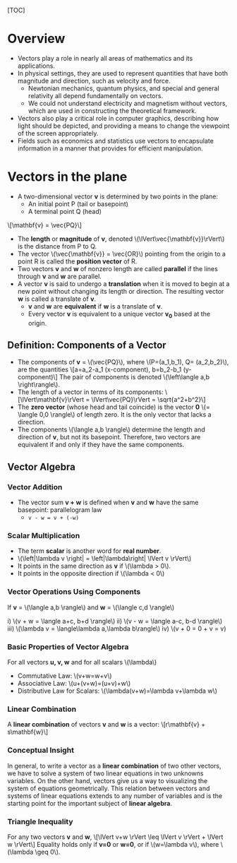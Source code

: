 [TOC]

# Overview

- Vectors play a role in nearly all areas of mathematics and its
applications.
- In physical settings, they are used to represent quantities that have
both magnitude and direction, such as velocity and force.
    + Newtonian mechanics, quantum physics, and special and general
    relativity all depend fundamentally on vectors.
    + We could not understand electricity and magnetism without vectors,
    which are used in constructing the theoretical framework.
- Vectors also play a critical role in computer graphics, describing how
light should be depicted, and providing a means to change the viewpoint
of the screen appropriately.
- Fields such as economics and statistics use vectors to encapsulate
information in a manner that provides for efficient manipulation.

# Vectors in the plane

- A two-dimensional vector **v** is determined by two
  points in the plane:
    + An initial point P (tail or basepoint)
    + A terminal point Q (head)

\\[\mathbf{v} = \vec{PQ}\\]

- The **length** or **magnitude** of **v**, denoted
  \\(\lVert\vec{\mathbf{v}}\rVert\\) is the distance from P to Q.
- The vector \\(\vec{\mathbf{v}} = \vec{OR}\\) pointing from the origin
to a point R is called the **position vector** of R.
- Two vectors **v** and **w** of nonzero length are called **parallel**
  if the lines through **v** and **w** are parallel.
- A vector **v** is said to undergo a **translation** when it is moved
  to begin at a new point without changing its length or direction. The
  resulting vector **w** is called a translate of **v**.
    + **v** and **w** are **equivalent** if **w** is a translate of
      **v**.
    + Every vector **v** is equivalent to a unique vector
    **v<sub>0</sub>** based at the origin.

## Definition: Components of a Vector

- The components of **v** = \\(\vec{PQ}\\), where \\(P=(a_1,b_1), Q=
  (a_2,b_2)\\), are the quantities
\\[a=a_2-a_1 (x-component), b=b_2-b_1 (y-component)\\]
The pair of components is denoted \\(\left\langle a,b \right\rangle\\).
- The length of a vector in terms of its components:
\\[\lVert\mathbf{v}\rVert = \lVert\vec{PQ}\rVert = \sqrt{a^2+b^2}\\]
- The **zero vector** (whose head and tail coincide) is the vector **0**
\\(= \langle 0,0 \rangle\\) of length zero. It is the only vector that
lacks a direction.
- The components \\(\langle a,b \rangle\\) determine the length and
direction of **v**, but not its basepoint. Therefore, two vectors are
equivalent if and only if they have the same components.

## Vector Algebra

### Vector Addition

- The vector sum **v + w** is defined when **v** and **w** have the same
basepoint: parallelogram law
    + `v - w = v + (-w)`

### Scalar Multiplication

- The term **scalar** is another word for **real number**.
- \\(\left|\lambda v \right| = \left|\lambda\right| \lVert v \rVert\\)
- It points in the same direction as **v** if \\(\lambda > 0\\).
- It points in the opposite direction if \\(\lambda < 0\\)

### Vector Operations Using Components

If **v** = \\(\langle a,b \rangle\\) and **w** = \\(\langle c,d
\rangle\\)

i) \\(v + w = \langle a+c, b+d \rangle\\)
ii) \\(v - w = \langle a-c, b-d \rangle\\)
iii) \\(\lambda v = \langle\lambda a,\lambda b\rangle\\)
iv) \\(v + 0 = 0 + v = v)

### Basic Properties of Vector Algebra

For all vectors **u, v, w** and for all scalars \\(\lambda\\)
- Commutative Law: \\(v+w=w+v\\)
- Associative Law: \\(u+(v+w)=(u+v)+w\\)
- Distributive Law for Scalars: \\(\lambda(v+w)=\lambda v+\lambda w\\)

### Linear Combination

A **linear combination** of vectors **v** and **w** is a vector:
\\[r\mathbf{v} + s\mathbf{w}\\]

### Conceptual Insight

In general, to write a vector as a **linear combination** of two other
vectors, we have to solve a system of two linear equations in two
unknowns variables. On the other hand, vectors give us a way to
visualizing the system of equations geometrically. This relation between
vectors and systems of linear equations extends to any number of
variables and is the starting point for the important subject of
**linear algebra**.

### Triangle Inequality

For any two vectors **v** and **w**,
\\[\lVert v+w \rVert \leq \lVert v \rVert + \lVert w \rVert\\]
Equality holds only if **v=0** or **w=0**, or if \\(w=\lambda v\\),
where \\(\lambda \geq 0\\).
